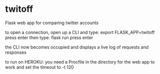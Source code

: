 # twitoff
Flask web app for comparing twitter accounts

to open a connection, open up a CLI and type:
export FLASK_APP=twitoff
press enter
then type:
flask run
press enter

the CLI now becomes occupied and displays a live log of requests and responses

to run on HEROKU:
you need a Procfile in the directory for the web app to work and set the timeout to -t 120 
